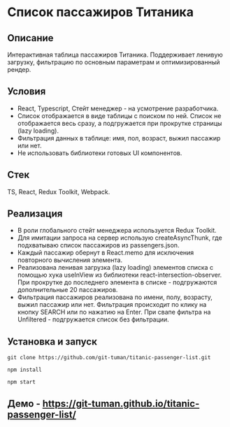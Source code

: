 # Список пассажиров Титаника

## Описание
Интерактивная таблица пассажиров Титаника. Поддерживает ленивую загрузку, фильтрацию по основным параметрам и оптимизированный рендер.

## Условия
- React, Typescript, Стейт менеджер - на усмотрение разработчика.
- Список отображается в виде таблицы с поиском по ней. Список не отображается весь сразу, а подгружается при прокрутке страницы (lazy loading).
- Фильтрация данных в таблице: имя, пол, возраст, выжил пассажир или нет.
- Не использовать библиотеки готовых UI компонентов.

## Стек
TS, React, Redux Toolkit, Webpack.

## Реализация
- В роли глобального стейт менеджера используется Redux Toolkit.
- Для имитации запроса на сервер использую createAsyncThunk, где подхватываю список пассажиров из passengers.json.
- Каждый пассажир обернут в React.memo для исключения повторного вычисления элемента.
- Реализована ленивая загрузка (lazy loading) элементов списка с помощью хука useInView из библиотеки react-intersection-observer. При прокрутке до последнего элемента в списке - подгружаются дополнительные 20 пассажиров.
- Фильтрация пассажиров реализована по имени, полу, возрасту, выжил пассажир или нет. Фильтрация происходит по клику на кнопку SEARCH или по нажатию на Enter. При свапе фильтра на Unfiltered - подгружается список без фильтрации.

## Установка и запуск
```
git clone https://github.com/git-tuman/titanic-passenger-list.git
```
```
npm install
```
```
npm start
```

## Демо - https://git-tuman.github.io/titanic-passenger-list/
